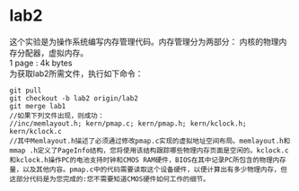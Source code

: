 # lab2
这个实验是为操作系统编写内存管理代码。内存管理分为两部分： 内核的物理内存分配器，虚拟内存。<br>
1 page : 4k bytes<br>
为获取lab2所需文件，执行如下命令：
```language
git pull
git checkout -b lab2 origin/lab2
git merge lab1
//如果下列文件出现，则成功：
//inc/memlayout.h; kern/pmap.c; kern/pmap.h; kern/kclock.h; kern/kclock.c
//其中Memlayout.h描述了必须通过修改pmap.c实现的虚拟地址空间布局。memlayout.h和mmap .h定义了PageInfo结构，您将使用该结构跟踪哪些物理内存页面是空闲的。kclock.c和kclock.h操作PC的电池支持时钟和CMOS RAM硬件，BIOS在其中记录PC所包含的物理内存量，以及其他内容。pmap.c中的代码需要读取这个设备硬件，以便计算出有多少物理内存，但这部分代码是为您完成的:您不需要知道CMOS硬件如何工作的细节。
```


